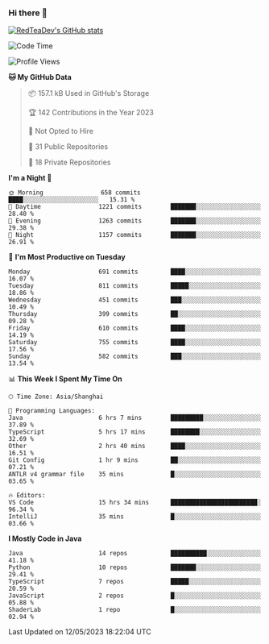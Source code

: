 ### Hi there 👋

<!--
**RedTeaDev/RedTeaDev** is a ✨ _special_ ✨ repository because its `README.md` (this file) appears on your GitHub profile.

Here are some ideas to get you started:

- 🔭 I’m currently working on ...
- 🌱 I’m currently learning ...
- 👯 I’m looking to collaborate on ...
- 🤔 I’m looking for help with ...
- 💬 Ask me about ...
- 📫 How to reach me: ...
- 😄 Pronouns: ...
- ⚡ Fun fact: ...
-->

<!--
[![wakatime](https://wakatime.com/badge/user/6b101ed0-04c0-4490-9283-eb61f2efff96.svg)](https://wakatime.com/@6b101ed0-04c0-4490-9283-eb61f2efff96)
!-->

[![RedTeaDev's GitHub stats](https://github-readme-stats.vercel.app/api?username=RedTeaDev)](https://github.com/anuraghazra/github-readme-stats)
<!--
[![willianrod's wakatime stats](https://github-readme-stats.vercel.app/api/wakatime?username=RedTeaDev)](https://github.com/anuraghazra/github-readme-stats)
!-->
<!--START_SECTION:waka-->
![Code Time](http://img.shields.io/badge/Code%20Time-1%2C400%20hrs%2034%20mins-blue)

![Profile Views](http://img.shields.io/badge/Profile%20Views-1-blue)

**🐱 My GitHub Data** 

> 📦 157.1 kB Used in GitHub's Storage 
 > 
> 🏆 142 Contributions in the Year 2023
 > 
> 🚫 Not Opted to Hire
 > 
> 📜 31 Public Repositories 
 > 
> 🔑 18 Private Repositories 
 > 
**I'm a Night 🦉** 

```text
🌞 Morning                658 commits         ████░░░░░░░░░░░░░░░░░░░░░   15.31 % 
🌆 Daytime                1221 commits        ███████░░░░░░░░░░░░░░░░░░   28.40 % 
🌃 Evening                1263 commits        ███████░░░░░░░░░░░░░░░░░░   29.38 % 
🌙 Night                  1157 commits        ███████░░░░░░░░░░░░░░░░░░   26.91 % 
```
📅 **I'm Most Productive on Tuesday** 

```text
Monday                   691 commits         ████░░░░░░░░░░░░░░░░░░░░░   16.07 % 
Tuesday                  811 commits         █████░░░░░░░░░░░░░░░░░░░░   18.86 % 
Wednesday                451 commits         ███░░░░░░░░░░░░░░░░░░░░░░   10.49 % 
Thursday                 399 commits         ██░░░░░░░░░░░░░░░░░░░░░░░   09.28 % 
Friday                   610 commits         ████░░░░░░░░░░░░░░░░░░░░░   14.19 % 
Saturday                 755 commits         ████░░░░░░░░░░░░░░░░░░░░░   17.56 % 
Sunday                   582 commits         ███░░░░░░░░░░░░░░░░░░░░░░   13.54 % 
```


📊 **This Week I Spent My Time On** 

```text
🕑︎ Time Zone: Asia/Shanghai

💬 Programming Languages: 
Java                     6 hrs 7 mins        █████████░░░░░░░░░░░░░░░░   37.89 % 
TypeScript               5 hrs 17 mins       ████████░░░░░░░░░░░░░░░░░   32.69 % 
Other                    2 hrs 40 mins       ████░░░░░░░░░░░░░░░░░░░░░   16.51 % 
Git Config               1 hr 9 mins         ██░░░░░░░░░░░░░░░░░░░░░░░   07.21 % 
ANTLR v4 grammar file    35 mins             █░░░░░░░░░░░░░░░░░░░░░░░░   03.65 % 

🔥 Editors: 
VS Code                  15 hrs 34 mins      ████████████████████████░   96.34 % 
IntelliJ                 35 mins             █░░░░░░░░░░░░░░░░░░░░░░░░   03.66 % 
```

**I Mostly Code in Java** 

```text
Java                     14 repos            ██████████░░░░░░░░░░░░░░░   41.18 % 
Python                   10 repos            ███████░░░░░░░░░░░░░░░░░░   29.41 % 
TypeScript               7 repos             █████░░░░░░░░░░░░░░░░░░░░   20.59 % 
JavaScript               2 repos             █░░░░░░░░░░░░░░░░░░░░░░░░   05.88 % 
ShaderLab                1 repo              █░░░░░░░░░░░░░░░░░░░░░░░░   02.94 % 
```




 Last Updated on 12/05/2023 18:22:04 UTC
<!--END_SECTION:waka-->



